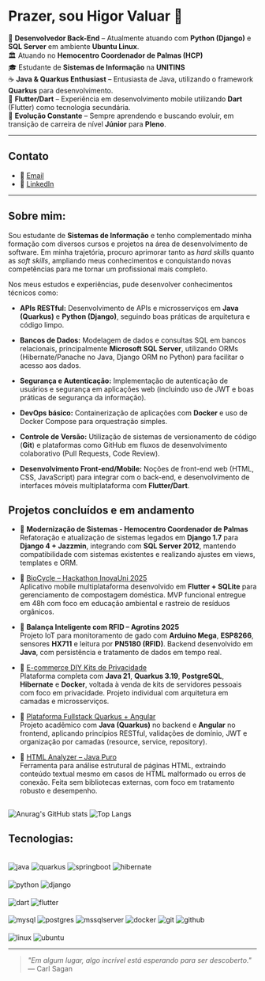 # Prazer, sou Higor Valuar 👋
💼 **Desenvolvedor Back-End** – Atualmente atuando com **Python (Django)** e **SQL Server** em ambiente **Ubuntu Linux**.&nbsp;<br>
🏛️ Atuando no **Hemocentro Coordenador de Palmas (HCP)**&nbsp;<br>
🎓 Estudante de **Sistemas de Informação** na **UNITINS**&nbsp;<br>
☕ **Java & Quarkus Enthusiast** – Entusiasta de Java, utilizando o framework **Quarkus** para desenvolvimento.&nbsp;<br>
📱 **Flutter/Dart** – Experiência em desenvolvimento mobile utilizando **Dart** (Flutter) como tecnologia secundária.&nbsp;<br>
🚀 **Evolução Constante** – Sempre aprendendo e buscando evoluir, em transição de carreira de nível **Júnior** para **Pleno**.


---
## Contato

- 📧 [Email](mailto:higorvb2001@gmail.com)
- 💼 [LinkedIn](https://www.linkedin.com/in/higorvb/)
---

## Sobre mim:

Sou estudante de **Sistemas de Informação** e tenho complementado minha formação com diversos cursos e projetos na área de desenvolvimento de software. Em minha trajetória, procuro aprimorar tanto as *hard skills* quanto as *soft skills*, ampliando meus conhecimentos e conquistando novas competências para me tornar um profissional mais completo.

Nos meus estudos e experiências, pude desenvolver conhecimentos técnicos como:

- **APIs RESTful:** Desenvolvimento de APIs e microsserviços em **Java (Quarkus)** e **Python (Django)**, seguindo boas práticas de arquitetura e código limpo.
    
- **Bancos de Dados:** Modelagem de dados e consultas SQL em bancos relacionais, principalmente **Microsoft SQL Server**, utilizando ORMs (Hibernate/Panache no Java, Django ORM no Python) para facilitar o acesso aos dados.
    
- **Segurança e Autenticação:** Implementação de autenticação de usuários e segurança em aplicações web (incluindo uso de JWT e boas práticas de segurança da informação).
    
- **DevOps básico:** Containerização de aplicações com **Docker** e uso de Docker Compose para orquestração simples.
    
- **Controle de Versão:** Utilização de sistemas de versionamento de código (**Git**) e plataformas como GitHub em fluxos de desenvolvimento colaborativo (Pull Requests, Code Review).
    
- **Desenvolvimento Front-end/Mobile:** Noções de front-end web (HTML, CSS, JavaScript) para integrar com o back-end, e desenvolvimento de interfaces móveis multiplataforma com **Flutter/Dart**.
## Projetos concluídos e em andamento

- 📁 **Modernização de Sistemas - Hemocentro Coordenador de Palmas**&nbsp;<br>
    Refatoração e atualização de sistemas legados em **Django 1.7** para **Django 4 + Jazzmin**, integrando com **SQL Server 2012**, mantendo compatibilidade com sistemas existentes e realizando ajustes em views, templates e ORM.
    
- 📁  [BioCycle – Hackathon InovaUni 2025](https://github.com/HugoValuar03/Hackathon_hackagua)   
    Aplicativo mobile multiplataforma desenvolvido em **Flutter + SQLite** para gerenciamento de compostagem doméstica. MVP funcional entregue em 48h com foco em educação ambiental e rastreio de resíduos orgânicos.
    
- 📁 **Balança Inteligente com RFID – Agrotins 2025**  
    Projeto IoT para monitoramento de gado com **Arduino Mega**, **ESP8266**, sensores **HX711** e leitura por **PN5180 (RFID)**. Backend desenvolvido em **Java**, com persistência e tratamento de dados em tempo real.
    
- 📁 [E-commerce DIY Kits de Privacidade](https://github.com/higorvaluar/ecommerce-backend)  
    Plataforma completa com **Java 21**, **Quarkus 3.19**, **PostgreSQL**, **Hibernate** e **Docker**, voltada à venda de kits de servidores pessoais com foco em privacidade. Projeto individual com arquitetura em camadas e microsserviços.
    
- 📁 [Plataforma Fullstack Quarkus + Angular](https://github.com/higorvaluar/ecommerce-frontend)  
    Projeto acadêmico com **Java (Quarkus)** no backend e **Angular** no frontend, aplicando princípios RESTful, validações de domínio, JWT e organização por camadas (resource, service, repository).
    
- 📁 [HTML Analyzer – Java Puro](https://github.com/higorvaluar/html_analyzer)  
    Ferramenta para análise estrutural de páginas HTML, extraindo conteúdo textual mesmo em casos de HTML malformado ou erros de conexão. Feita sem bibliotecas externas, com foco em tratamento robusto e desempenho.

##
![Anurag's GitHub stats](https://github-readme-stats.vercel.app/api?username=higorvaluar&show_icons=true&theme=dark)
![Top Langs](https://github-readme-stats.vercel.app/api/top-langs/?username=higorvaluar&hide_progress=false&icons=true&theme=dark)

## Tecnologias:
<div style = "display: inline_block"></br>
    <img align = "center" alt = "java" src = "https://img.shields.io/badge/Java-ED8B00?style=for-the-badge&logo=openjdk&logoColor=white">
<img align = "center" alt = "quarkus" src = "https://img.shields.io/badge/quarkus-%234794EB.svg?style=for-the-badge&logo=quarkus&logoColor=white">
<img align = "center" alt = "springboot" src = "https://img.shields.io/badge/spring-%236DB33F.svg?style=for-the-badge&logo=spring&logoColor=white">
<img align = "center" alt = "hibernate" src = "https://img.shields.io/badge/Hibernate-59666C?style=for-the-badge&logo=Hibernate&logoColor=white">
    <div style = "display: inline_block"></br>
<img align = "center" alt = "python" src = "https://img.shields.io/badge/python-3670A0?style=for-the-badge&logo=python&logoColor=ffdd54">
<img align = "center" alt = "django" src = "https://img.shields.io/badge/django-%23092E20.svg?style=for-the-badge&logo=django&logoColor=white">
    <div style = "display: inline_block"></br>
<img align = "center" alt = "dart" src = "https://img.shields.io/badge/dart-%230175C2.svg?style=for-the-badge&logo=dart&logoColor=white">  
<img align = "center" alt = "flutter" src = "https://img.shields.io/badge/Flutter-%2302569B.svg?style=for-the-badge&logo=Flutter&logoColor=white"> 
    <div style = "display: inline_block"></br>
<img align = "center" alt = "mysql" src = "https://img.shields.io/badge/MySQL-00000F?style=for-the-badge&logo=mysql&logoColor=white">
<img align = "center" alt = "postgres" src = "https://img.shields.io/badge/postgres-%23316192.svg?style=for-the-badge&logo=postgresql&logoColor=white">
<img align = "center" alt = "mssqlserver" src = "https://img.shields.io/badge/Microsoft%20SQL%20Server-CC2927?style=for-the-badge&logo=microsoft%20sql%20server&logoColor=white">
<img align = "center" alt = "docker" src = "https://img.shields.io/badge/docker-%230db7ed.svg?style=for-the-badge&logo=docker&logoColor=white">
<img align = "center" alt = "git" src = "https://img.shields.io/badge/GIT-E44C30?style=for-the-badge&logo=git&logoColor=white">
<img align = "center" alt = "github" src = "https://img.shields.io/badge/GitHub-100000?style=for-the-badge&logo=github&logoColor=white">
    <div style = "display: inline_block"></br>
<img align = "center" alt = "linux" src = "https://img.shields.io/badge/Linux-FCC624?style=for-the-badge&logo=linux&logoColor=black">
<img align = "center" alt = "ubuntu" src = "https://img.shields.io/badge/Ubuntu-E95420?style=for-the-badge&logo=ubuntu&logoColor=white">

---

> _"Em algum lugar, algo incrível está esperando para ser descoberto."_  
> — Carl Sagan
